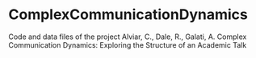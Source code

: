 # ComplexCommunicationDynamics
Code and data files of the project Alviar, C., Dale, R., Galati, A. Complex Communication Dynamics: Exploring the Structure of an Academic Talk
